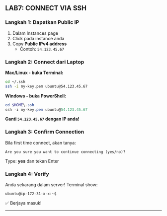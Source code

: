 ## LAB7: CONNECT VIA SSH

### Langkah 1: Dapatkan Public IP

1. Dalam Instances page
2. Click pada instance anda
3. Copy **Public IPv4 address**
   - Contoh: `54.123.45.67`

### Langkah 2: Connect dari Laptop

**Mac/Linux - buka Terminal:**
```bash
cd ~/.ssh
ssh -i my-key.pem ubuntu@54.123.45.67
```

**Windows - buka PowerShell:**
```powershell
cd $HOME\.ssh
ssh -i my-key.pem ubuntu@54.123.45.67
```

**Ganti `54.123.45.67` dengan IP anda!**

### Langkah 3: Confirm Connection

Bila first time connect, akan tanya:
```
Are you sure you want to continue connecting (yes/no)?
```

Type: **yes** dan tekan Enter

### Langkah 4: Verify

Anda sekarang dalam server! Terminal show:
```
ubuntu@ip-172-31-x-x:~$
```

✅ Berjaya masuk!

---
